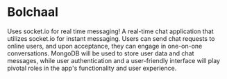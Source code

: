 # Bolchaal 
Uses socket.io for real time messaging!
A real-time chat application that utilizes socket.io for instant messaging. Users can send chat requests to online users, and upon acceptance, they can engage in one-on-one conversations. MongoDB will be used to store user data and chat messages, while user authentication and a user-friendly interface will play pivotal roles in the app's functionality and user experience.